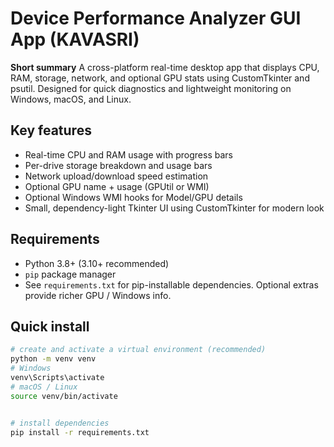 # Device Performance Analyzer GUI App (KAVASRI)


**Short summary**
A cross-platform real-time desktop app that displays CPU, RAM, storage,
network, and optional GPU stats using CustomTkinter and psutil. Designed for
quick diagnostics and lightweight monitoring on Windows, macOS, and Linux.


## Key features
- Real-time CPU and RAM usage with progress bars
- Per-drive storage breakdown and usage bars
- Network upload/download speed estimation
- Optional GPU name + usage (GPUtil or WMI)
- Optional Windows WMI hooks for Model/GPU details
- Small, dependency-light Tkinter UI using CustomTkinter for modern look


## Requirements
- Python 3.8+ (3.10+ recommended)
- `pip` package manager
- See `requirements.txt` for pip-installable dependencies. Optional extras
provide richer GPU / Windows info.


## Quick install
```bash
# create and activate a virtual environment (recommended)
python -m venv venv
# Windows
venv\Scripts\activate
# macOS / Linux
source venv/bin/activate


# install dependencies
pip install -r requirements.txt

